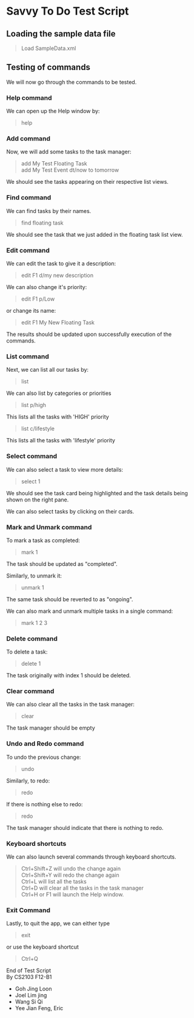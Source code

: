 # Savvy To Do Test Script

## Loading the sample data file
> Load SampleData.xml

## Testing of commands
We will now go through the commands to be tested.

### Help command
We can open up the Help window by:
> help

### Add command
Now, we will add some tasks to the task manager:

> add My Test Floating Task <br />
> add My Test Event dt/now to tomorrow

We should see the tasks appearing on their respective list views.

### Find command

We can find tasks by their names.

> find floating task

We should see the task that we just added in the floating task list view.

### Edit command

We can edit the task to give it a description:
> edit F1 d/my new description

We can also change it's priority:
> edit F1 p/Low

or change its name:
> edit F1 My New Floating Task

The results should be updated upon successfully execution of the commands.

### List command
Next, we can list all our tasks by:
> list

We can also list by categories or priorities
> list p/high

This lists all the tasks with 'HIGH' priority
> list c/lifestyle

This lists all the tasks with 'lifestyle' priority

### Select command
We can also select a task to view more details:
> select 1

We should see the task card being highlighted and the task details being shown on the right pane.

We can also select tasks by clicking on their cards.

### Mark and Unmark command
To mark a task as completed:
> mark 1

The task should be updated as "completed".

Similarly, to unmark it:
> unmark 1

The same task should be reverted to as "ongoing".

We can also mark and unmark multiple tasks in a single command:
>mark 1 2 3

### Delete command
To delete a task:
> delete 1

The task originally with index 1 should be deleted.

### Clear command
We can also clear all the tasks in the task manager:
> clear

The task manager should be empty

### Undo and Redo command
To undo the previous change:
> undo

Similarly, to redo:
> redo

If there is nothing else to redo:
> redo

The task manager should indicate that there is nothing to redo.

### Keyboard shortcuts
We can also launch several commands through keyboard shortcuts.
> Ctrl+Shift+Z will undo the change again <br>
> Ctrl+Shift+Y will redo the change again <br>
> Ctrl+L will list all the tasks <br>
> Ctrl+D will clear all the tasks in the task manager <br>
> Ctrl+H or F1 will launch the Help window.

### Exit Command
Lastly, to quit the app, we can either type
> exit <br>

or use the keyboard shortcut <br />

> Ctrl+Q

End of Test Script <br />
By CS2103 F12-B1
* Goh Jing Loon
* Joel Lim jing
* Wang Si Qi
* Yee Jian Feng, Eric

